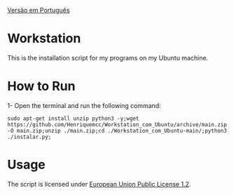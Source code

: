 [Versão em Português](README.md)

# Workstation

This is the installation script for my programs on my Ubuntu machine.

# How to Run

1- Open the terminal and run the following command:

```
sudo apt-get install unzip python3 -y;wget https://github.com/Henriquemcc/Workstation_com_Ubuntu/archive/main.zip -O main.zip;unzip ./main.zip;cd ./Workstation_com_Ubuntu-main/;python3 ./instalar.py;
```
# Usage

The script is licensed under [European Union Public License 1.2](LICENSE).
